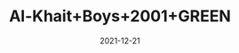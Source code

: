 ---
title: 'Al-Khait+Boys+2001+GREEN'
date: '2021-12-21' 
metatag: '' 
inventory: '4.0' 
draft: false 
# meta description 
shortDescripton: 'Al-Khait+Boys+2001+GREEN'
description: 'Boys'
longdescription: ''
featured: False
# product Price
price: '2093.7'
priceBefore: '2991.0'
# Product Short Description
shortDescription: 'Al-Khait+Boys+2001+GREEN'
productID: 'C470F201-6762-EC11-995F-005056B3A416'
type: 'products'
category: 'Boys' 
thumnailproduct: 'https://alkhait.eralive.net/images/products/C470F201-6762-EC11-995F-005056B3A4161.png' 
images:
  - image: 'images/products/C470F201-6762-EC11-995F-005056B3A4161.png'  
  - image: 'images/products/C470F201-6762-EC11-995F-005056B3A4162.png'  
  - image: 'images/products/C470F201-6762-EC11-995F-005056B3A4163.png'  
---